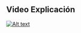 ## Video Explicación

[![Alt text](https://img.youtube.com/vi/cbEs-F_LsBQ/0.jpg)](https://www.youtube.com/watch?v=cbEs-F_LsBQ)
